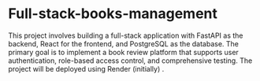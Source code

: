 # Full-stack-books-management
This project involves building a full-stack application with FastAPI as the backend, React for the frontend, and PostgreSQL as the database. The primary goal is to implement a book review platform that supports user authentication, role-based access control, and comprehensive testing. The project will be deployed using Render (initially) .

